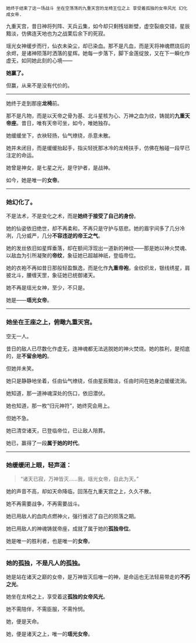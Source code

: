     她终于结束了这一场战斗 坐在空荡荡的九重天宫的龙椅王位之上 享受着孤独的女帝风光 幻化成女帝.

九重天宫，昔日神将列阵、天兵云集，如今却只剩残垣断壁，虚空裂痕交错，星辰黯淡，仿佛连天地也为之战栗后余下的死寂。

瑶光女神缓步而行，仙衣未染尘，却已染血。那不是凡血，而是天将神魂燃烧后的余烬，是诸神陨落时洒落的星辉。她每一步落下，脚下金莲绽放，又在下一瞬化作虚无，如同她此刻的心境——

**她赢了。**

但赢，从来不是没有代价的。

---

她终于走到那座**龙椅**前。

那不是凡物，而是以天帝之骨为基、北斗星核为心、万神之血为纹，铸就的**九重天帝座**。昔日，唯有天帝可坐，如今，唯她独存。

她缓缓坐下，衣袂轻扬，仙气缭绕，杀意未散。

她并未闭目，而是缓缓抬起手，指尖轻抚那冰冷的龙椅扶手，仿佛在触碰一段早已注定的命运。

她曾是神女，是七星之光，是守护者，是战神。

如今，她是唯一的**女帝**。

---

### 她幻化了。

不是法术，不是变化之术，而是**她终于接受了自己的身份**。

她的仙姿依旧绝世，却不再柔和，不再只是守护与慈悲。她的眉宇间多了几分冷冽，几分威严，几分**不容违逆的帝王之气**。

她的发丝依旧如星辉垂落，却在额间浮现出一道新的神纹——那是她以神火焚魂、以敌血为引所凝聚的**帝纹**，象征她已超越神祇，登临帝位。

她的衣袍不再如昔日那般轻盈飘逸，而是化作**九重帝袍**，金纹织龙，银线绣星，肩披北斗，腰缠天罡，象征她已统御诸天。

她不再是瑶光女神，至少，不只是。

她是——**瑶光女帝**。

---

### 她坐在王座之上，俯瞰九重天宫。

空无一人。

昔日的敌人已尽数化作虚无，连神魂都无法逃脱她的神火焚烧。她的胜利，是彻底的，是**不留余地的**。

但她并未笑。

她只是静静地坐着，任由仙气缭绕，任由星辰黯淡，任由时间在她身边缓缓流淌。

她知道，那一道神魂深处的伤口，依旧潜伏。

她也知道，那一枚“归元神符”，她终究会用上。

但她不急。

她已清空诸天，已登临帝位，已让敌人陪葬。

她已，赢得了一段**属于她的时代**。

---

### 她缓缓闭上眼，轻声道：

> “诸天已寂，万神皆灭……我，瑶光女帝，自此为天。”  

她的声音不高，却如天命降临，回荡在九重天宫之上，久久不散。

她不再需要战争，不再需要战斗。

她已用敌人的血肉点燃神火，强行推迟了自己的陨落之期。

她已用敌人的神魂铸就帝座，成就了属于她的**孤独帝位**。

她是唯一的胜利者，也是唯一的**女帝**。

---

### 她的孤独，不是凡人的孤独。

她是站在诸天之巅的女帝，是万神皆灭后唯一的神，是命运也无法轻易带走的**不朽之光**。

她坐在龙椅之上，享受着这**孤独的女帝风光**。

她不需陪伴，不需臣服，不需怜悯。

她，便是天命。

她，便是诸天之上，唯一的**瑶光女帝**。    